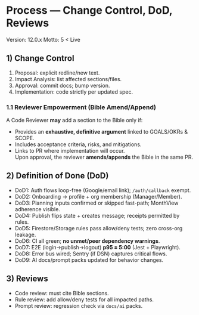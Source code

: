 # Process — Change Control, DoD, Reviews

Version: 12.0.x
Motto: 5 < Live

## 1) Change Control

1. Proposal: explicit redline/new text.
2. Impact Analysis: list affected sections/files.
3. Approval: commit docs; bump version.
4. Implementation: code strictly per updated spec.

### 1.1 Reviewer Empowerment (Bible Amend/Append)

A Code Reviewer **may** add a section to the Bible only if:

- Provides an **exhaustive, definitive argument** linked to GOALS/OKRs & SCOPE.
- Includes acceptance criteria, risks, and mitigations.
- Links to PR where implementation will occur.  
  Upon approval, the reviewer **amends/appends** the Bible in the same PR.

## 2) Definition of Done (DoD)

- DoD1: Auth flows loop-free (Google/email link); `/auth/callback` exempt.
- DoD2: Onboarding → profile + org membership (Manager/Member).
- DoD3: Planning inputs confirmed or skipped fast-path; MonthView adherence visible.
- DoD4: Publish flips state + creates message; receipts permitted by rules.
- DoD5: Firestore/Storage rules pass allow/deny tests; zero cross-org leakage.
- DoD6: CI all green; **no unmet/peer dependency warnings**.
- DoD7: E2E (login→publish→logout) **p95 ≤ 5:00** (Jest + Playwright).
- DoD8: Error bus wired; Sentry (if DSN) captures critical flows.
- DoD9: AI docs/prompt packs updated for behavior changes.

## 3) Reviews

- Code review: must cite Bible sections.
- Rule review: add allow/deny tests for all impacted paths.
- Prompt review: regression check via `docs/ai` packs.
